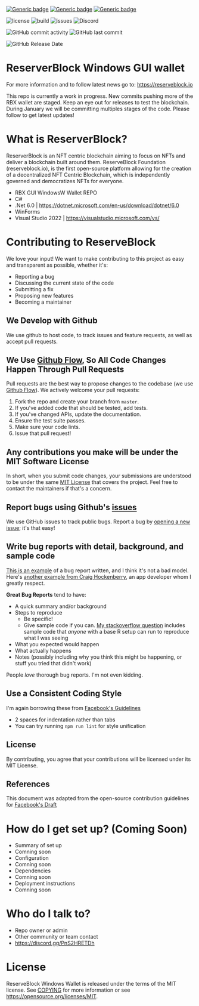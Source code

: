 [![Generic badge](https://img.shields.io/badge/IDE-VS2022-blue.svg)](https://shields.io/)
[![Generic badge](https://img.shields.io/badge/C%23-10%2E0-blue.svg)](https://shields.io/)
[![Generic badge](https://img.shields.io/badge/%2ENet%20Core-6%2E0-blue.svg)](https://shields.io/)

![license](https://img.shields.io/github/license/ReserveBlockIO/Core-CLI)
![build](https://img.shields.io/github/workflow/status/ReserveBlockIO/ReserveBlockWindowsWallet/.NET)
![issues](https://img.shields.io/github/issues/ReserveBlockIO/ReserveBlockWindowsWallet)
![Discord](https://img.shields.io/discord/917499597692211260?label=discord)

![GitHub commit activity](https://img.shields.io/github/commit-activity/m/ReserveBlockIO/ReserveBlockWindowsWallet)
![GitHub last commit](https://img.shields.io/github/last-commit/ReserveBlockIO/ReserveBlockWindowsWallet)

![GitHub Release Date](https://img.shields.io/github/release-date/ReserveBlockIO/ReserveBlockWindowsWallet)

# ReserverBlock Windows GUI wallet
For more information and to follow latest news go to:
https://reserveblock.io

This repo is currently a work in progress. New commits pushing more of the RBX wallet are staged. Keep an eye out for releases to test the blockchain.
During January we will be committing multiples stages of the code. Please follow to get latest updates!

# What is ReserverBlock?
ReserverBlock is an NFT centric blockchain aiming to focus on NFTs and deliver a blockchain built around them. 
ReserveBlock Foundation (reserveblock.io), is the first open-source platform allowing for the creation of a decentralized NFT Centric Blockchain, which is independently governed and democratizes NFTs for everyone.

* RBX GUI WindowsW Wallet REPO
* C#
* .Net 6.0 | https://dotnet.microsoft.com/en-us/download/dotnet/6.0
* WinForms
* Visual Studio 2022 | https://visualstudio.microsoft.com/vs/

# Contributing to ReserveBlock
We love your input! We want to make contributing to this project as easy and transparent as possible, whether it's:

- Reporting a bug
- Discussing the current state of the code
- Submitting a fix
- Proposing new features
- Becoming a maintainer

## We Develop with Github
We use github to host code, to track issues and feature requests, as well as accept pull requests.

## We Use [Github Flow](https://guides.github.com/introduction/flow/index.html), So All Code Changes Happen Through Pull Requests
Pull requests are the best way to propose changes to the codebase (we use [Github Flow](https://guides.github.com/introduction/flow/index.html)). We actively welcome your pull requests:

1. Fork the repo and create your branch from `master`.
2. If you've added code that should be tested, add tests.
3. If you've changed APIs, update the documentation.
4. Ensure the test suite passes.
5. Make sure your code lints.
6. Issue that pull request!

## Any contributions you make will be under the MIT Software License
In short, when you submit code changes, your submissions are understood to be under the same [MIT License](http://choosealicense.com/licenses/mit/) that covers the project. Feel free to contact the maintainers if that's a concern.

## Report bugs using Github's [issues](https://github.com/briandk/transcriptase-atom/issues)
We use GitHub issues to track public bugs. Report a bug by [opening a new issue](); it's that easy!

## Write bug reports with detail, background, and sample code
[This is an example](http://stackoverflow.com/q/12488905/180626) of a bug report written, and I think it's not a bad model. Here's [another example from Craig Hockenberry](http://www.openradar.me/11905408), an app developer whom I greatly respect.

**Great Bug Reports** tend to have:

- A quick summary and/or background
- Steps to reproduce
  - Be specific!
  - Give sample code if you can. [My stackoverflow question](http://stackoverflow.com/q/12488905/180626) includes sample code that *anyone* with a base R setup can run to reproduce what I was seeing
- What you expected would happen
- What actually happens
- Notes (possibly including why you think this might be happening, or stuff you tried that didn't work)

People *love* thorough bug reports. I'm not even kidding.

## Use a Consistent Coding Style
I'm again borrowing these from [Facebook's Guidelines](https://github.com/facebook/draft-js/blob/a9316a723f9e918afde44dea68b5f9f39b7d9b00/CONTRIBUTING.md)

* 2 spaces for indentation rather than tabs
* You can try running `npm run lint` for style unification

## License
By contributing, you agree that your contributions will be licensed under its MIT License.

## References
This document was adapted from the open-source contribution guidelines for [Facebook's Draft](https://github.com/facebook/draft-js/blob/a9316a723f9e918afde44dea68b5f9f39b7d9b00/CONTRIBUTING.md)

# How do I get set up? (Coming Soon)

* Summary of set up
*   Comning soon
* Configuration
*   Comning soon
* Dependencies
*   Comning soon
* Deployment instructions
*   Comning soon

# Who do I talk to? ###

* Repo owner or admin
* Other community or team contact
* https://discord.gg/PnS2HRETDh

# License

ReserveBlock Windows Wallet is released under the terms of the MIT license. See [COPYING](COPYING) for more
information or see https://opensource.org/licenses/MIT.
